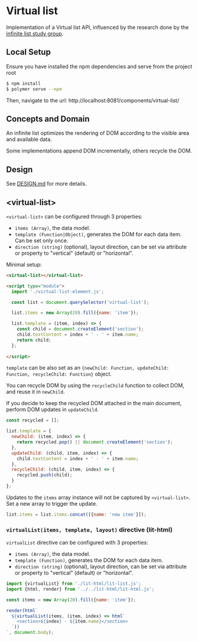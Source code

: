 # Virtual list

Implementation of a Virtual list API, influenced by the research done by the [infinite list study group](https://github.com/domenic/infinite-list-study-group).

## Local Setup

Ensure you have installed the npm dependencies and serve from the project root
```sh
$ npm install
$ polymer serve --npm
```
Then, navigate to the url: http://localhost:8081/components/virtual-list/

## Concepts and Domain

An infinite list optimizes the rendering of DOM according to the visible area and available data.

Some implementations append DOM incrementally, others recycle the DOM.

## Design

See [DESIGN.md](./DESIGN.md) for more details.

## &lt;virtual-list&gt;

`<virtual-list>` can be configured through 3 properties:
- `items (Array)`, the data model.
- `template (Function|Object)`, generates the DOM for each data item. Can be set only once.
- `direction (string)` (optional), layout direction, can be set via attribute or property to "vertical" (default) or "horizontal".

Minimal setup:
```html
<virtual-list></virtual-list>

<script type="module">
  import './virtual-list-element.js';

  const list = document.querySelector('virtual-list');

  list.items = new Array(20).fill({name: 'item'});

  list.template = (item, index) => {
    const child = document.createElement('section');
    child.textContent = index + ' - ' + item.name;
    return child;
  };
  
</script>
```

`template` can be also set as an `{newChild: Function, updateChild: Function, recycleChild: Function}` object.

You can recycle DOM by using the `recycleChild` function to collect DOM, and reuse it in `newChild`.

If you decide to keep the recycled DOM attached in the main document, perform DOM updates in `updateChild`.

```js
const recycled = [];

list.template = {
  newChild: (item, index) => {
    return recycled.pop() || document.createElement('section');
  },
  updateChild: (child, item, index) => {
    child.textContent = index + ' - ' + item.name;
  },
  recycleChild: (child, item, index) => {
    recycled.push(child);
  }
};
```

Updates to the `items` array instance will not be captured by `<virtual-list>`. Set a new array to trigger the update.
```js
list.items = list.items.concat([{name: 'new item'}]);
```

### `virtualList(items, template, layout)` directive (lit-html)

`virtualList` directive can be configured with 3 properties:
- `items (Array)`, the data model.
- `template (Function)`, generates the DOM for each data item.
- `direction (string)` (optional), layout direction, can be set via attribute or property to "vertical" (default) or "horizontal".

```js
import {virtualList} from './lit-html/lit-list.js';
import {html, render} from '../../lit-html/lit-html.js';

const items = new Array(20).fill({name: 'item'});

render(html`
  ${virtualList(items, (item, index) => html`
    <section>${index} - ${item.name}</section>
  `)}
`, document.body);

```
